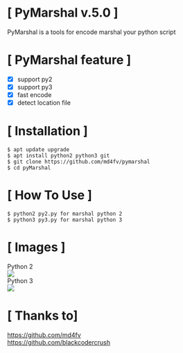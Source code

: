 #  [ PyMarshal v.5.0 ]

PyMarshal is a tools for encode marshal your python script

# [ PyMarshal feature ]
- [x] support py2
- [x] support py3
- [x] fast encode
- [x] detect location file

# [ Installation ]
```
$ apt update upgrade
$ apt install python2 python3 git
$ git clone https://github.com/md4fv/pymarshal
$ cd pyMarshal
```

# [ How To Use ]
```
$ python2 py2.py for marshal python 2
$ python3 py3.py for marshal python 3
```
# [ Images ]
Python 2 <br>
<img src=".images/py2.png" /><br>
Python 3<br>
<img src=".images/py3.png" /><br>

# [ Thanks to]
https://github.com/md4fv<br>
https://github.com/blackcodercrush<br>
